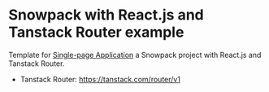 # Snowpack with React.js and Tanstack Router example

Template for [Single-page Application](https://developer.mozilla.org/en-US/docs/Glossary/SPA) a Snowpack project with React.js and Tanstack Router.

-   Tanstack Router: https://tanstack.com/router/v1
